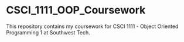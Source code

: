 # CSCI_1111_OOP_Coursework
This repository contains my coursework for CSCI 1111 - Object Oriented Programming 1 at Southwest Tech.
